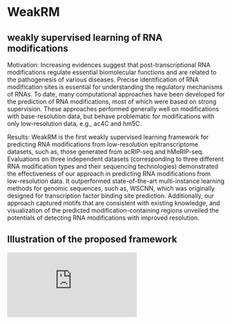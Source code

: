 # WeakRM
## weakly supervised learning of RNA modifications
Motivation: Increasing evidences suggest that post-transcriptional RNA modifications
regulate essential biomolecular functions and are related to the pathogenesis of various
diseases. Precise identification of RNA modification sites is essential for understanding
the regulatory mechanisms of RNAs. To date, many computational approaches have
been developed for the prediction of RNA modifications, most of which were based on
strong supervision. These approaches performed generally well on modifications with
base-resolution data, but behave problematic for modifications with only low-resolution
data, e.g., ac4C and hm5C.

Results: WeakRM is the first weakly supervised learning framework for predicting
RNA modifications from low-resolution epitranscriptome datasets, such as, those
generated from acRIP-seq and hMeRIP-seq. Evaluations on three independent datasets
(corresponding to three different RNA modification types and their sequencing technologies)
demonstrated the effectiveness of our approach in predicting RNA modifications from
low-resolution data. It outperformed state-of-the-art multi-instance learning methods for
genomic sequences, such as, WSCNN, which was originally designed for transcription
factor binding site prediction. Additionally, our approach captured motifs that are consistent
with existing knowledge, and visualization of the predicted modification-containing
regions unveiled the potentials of detecting RNA modifications with improved resolution.
## Illustration of the proposed framework
![image](https://github.com/daiyun02211/WeakRM/blob/main/Img/net.pdf)
